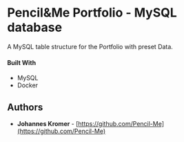 # Pencil&Me Portfolio - MySQL database
A MySQL table structure for the Portfolio with preset Data.

#### Built With

* MySQL
* Docker

## Authors
- **Johannes Kromer** - [https://github.com/Pencil-Me](https://github.com/Pencil-Me)
